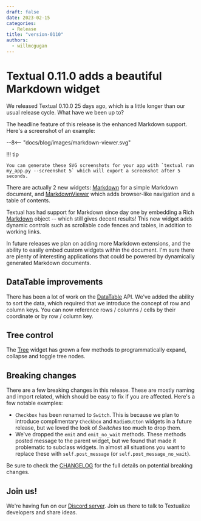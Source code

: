 ```yaml
---
draft: false
date: 2023-02-15
categories:
  - Release
title: "version-0110"
authors:
  - willmcgugan
---
```


# Textual 0.11.0 adds a beautiful Markdown widget

We released Textual 0.10.0 25 days ago, which is a little longer than our usual release cycle. What have we been up to?

<!-- more -->

The headline feature of this release is the enhanced Markdown support. Here's a screenshot of an example:

<div>
--8<-- "docs/blog/images/markdown-viewer.svg"
</div>

!!! tip

    You can generate these SVG screenshots for your app with `textual run my_app.py --screenshot 5` which will export a screenshot after 5 seconds.

There are actually 2 new widgets: [Markdown](./../../widgets/markdown.md) for a simple Markdown document, and [MarkdownViewer](./../../widgets/markdown_viewer.md) which adds browser-like navigation and a table of contents.

Textual has had support for Markdown since day one by embedding a Rich [Markdown](https://rich.readthedocs.io/en/latest/markdown.html) object -- which still gives decent results! This new widget adds dynamic controls such as scrollable code fences and tables, in addition to working links.

In future releases we plan on adding more Markdown extensions, and the ability to easily embed custom widgets within the document. I'm sure there are plenty of interesting applications that could be powered by dynamically generated Markdown documents.

## DataTable improvements

There has been a lot of work on the [DataTable](../../widgets/data_table.md) API. We've added the ability to sort the data, which required that we introduce the concept of row and column keys. You can now reference rows / columns / cells by their coordinate or by row / column key.

## Tree control

The [Tree](../../api/tree.md) widget has grown a few methods to programmatically expand, collapse and toggle tree nodes.

## Breaking changes

There are a few breaking changes in this release. These are mostly naming and import related, which should be easy to fix if you are affected. Here's a few notable examples:

- `Checkbox` has been renamed to `Switch`. This is because we plan to introduce complimentary `Checkbox` and `RadioButton` widgets in a future release, but we loved the look of *Switches* too much to drop them.
- We've dropped the `emit` and `emit_no_wait` methods. These methods posted message to the parent widget, but we found that made it problematic to subclass widgets. In almost all situations you want to replace these with `self.post_message` (or `self.post_message_no_wait`).

Be sure to check the [CHANGELOG](https://github.com/Textualize/textual/blob/main/CHANGELOG.md) for the full details on potential breaking changes.

## Join us!

We're having fun on our [Discord server](https://discord.gg/Enf6Z3qhVr). Join us there to talk to Textualize developers and share ideas.
